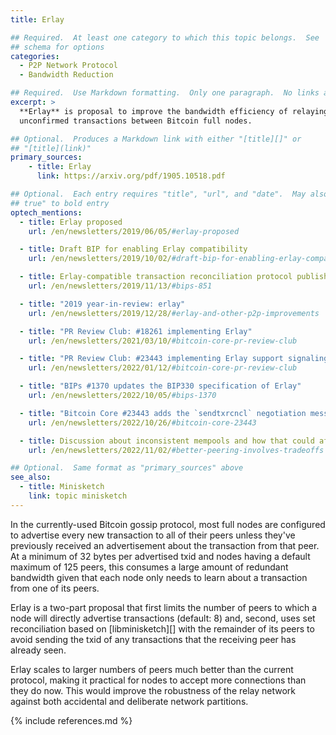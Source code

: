 ```yaml
---
title: Erlay

## Required.  At least one category to which this topic belongs.  See
## schema for options
categories:
  - P2P Network Protocol
  - Bandwidth Reduction

## Required.  Use Markdown formatting.  Only one paragraph.  No links allowed.
excerpt: >
  **Erlay** is proposal to improve the bandwidth efficiency of relaying
  unconfirmed transactions between Bitcoin full nodes.

## Optional.  Produces a Markdown link with either "[title][]" or
## "[title](link)"
primary_sources:
    - title: Erlay
      link: https://arxiv.org/pdf/1905.10518.pdf

## Optional.  Each entry requires "title", "url", and "date".  May also use "feature:
## true" to bold entry
optech_mentions:
  - title: Erlay proposed
    url: /en/newsletters/2019/06/05/#erlay-proposed

  - title: Draft BIP for enabling Erlay compatibility
    url: /en/newsletters/2019/10/02/#draft-bip-for-enabling-erlay-compatibility

  - title: Erlay-compatible transaction reconciliation protocol published as BIP330
    url: /en/newsletters/2019/11/13/#bips-851

  - title: "2019 year-in-review: erlay"
    url: /en/newsletters/2019/12/28/#erlay-and-other-p2p-improvements

  - title: "PR Review Club: #18261 implementing Erlay"
    url: /en/newsletters/2021/03/10/#bitcoin-core-pr-review-club

  - title: "PR Review Club: #23443 implementing Erlay support signaling"
    url: /en/newsletters/2022/01/12/#bitcoin-core-pr-review-club

  - title: "BIPs #1370 updates the BIP330 specification of Erlay"
    url: /en/newsletters/2022/10/05/#bips-1370

  - title: "Bitcoin Core #23443 adds the `sendtxrcncl` negotiation message for Erlay"
    url: /en/newsletters/2022/10/26/#bitcoin-core-23443

  - title: Discussion about inconsistent mempools and how that could affect Erlay
    url: /en/newsletters/2022/11/02/#better-peering-involves-tradeoffs

## Optional.  Same format as "primary_sources" above
see_also:
  - title: Minisketch
    link: topic minisketch
---
```

In the currently-used Bitcoin gossip protocol, most full nodes are
configured to advertise every new transaction to all of their peers
unless they've previously received an advertisement about the
transaction from that peer.  At a minimum of 32 bytes per
advertised txid and nodes having a default maximum of 125 peers, this
consumes a large amount of redundant bandwidth given that each node
only needs to learn about a transaction from one of its peers.

Erlay is a two-part proposal that first limits the number of peers to
which a node will directly advertise transactions (default: 8) and,
second, uses set reconciliation based on [libminisketch][] with the
remainder of its peers to avoid sending the txid of any transactions
that the receiving peer has already seen.

Erlay scales to larger numbers of peers much better than the current
protocol, making it practical for nodes to accept more connections
than they do now.  This would improve the robustness of the relay
network against both accidental and deliberate network partitions.

{% include references.md %}
